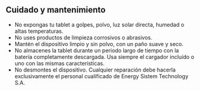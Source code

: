 ## Cuidado y mantenimiento

* No expongas tu tablet a golpes, polvo, luz solar directa, humedad o altas temperaturas.
* No uses productos de limpieza corrosivos o abrasivos.
* Mantén el dispositivo limpio y sin polvo, con un paño suave y seco.
* No almacenes la tablet durante un periodo largo de tiempo con la batería completamente descargada. Usa siempre el cargador incluído o uno con las mismas características.
* No desmontes el dispositivo. Cualquier reparación debe hacerla exclusivamente el personal cualificado de Energy Sistem Technology S.A.
